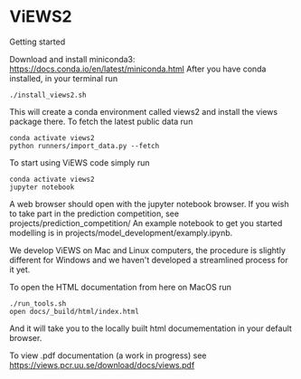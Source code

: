 # ViEWS2

Getting started

Download and install miniconda3: https://docs.conda.io/en/latest/miniconda.html
After you have conda installed, in your terminal run

    ./install_views2.sh

This will create a conda environment called views2 and install the views package there.
To fetch the latest public data run

    conda activate views2
    python runners/import_data.py --fetch

To start using ViEWS code simply run

    conda activate views2
    jupyter notebook

A web browser should open with the jupyter notebook browser.
If you wish to take part in the prediction competition, see projects/prediction_competition/
An example notebook to get you started modelling is in projects/model_development/examply.ipynb.

We develop ViEWS on Mac and Linux computers, the procedure is slightly different for Windows and we haven't developed a streamlined process for it yet.

To open the HTML documentation from here on MacOS run

    ./run_tools.sh
    open docs/_build/html/index.html

And it will take you to the locally built html documementation in your default browser.

To view .pdf documentation (a work in progress) see https://views.pcr.uu.se/download/docs/views.pdf